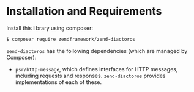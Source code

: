 Installation and Requirements
=============================

Install this library using composer:

```bash
$ composer require zendframework/zend-diactoros
```

`zend-diactoros` has the following dependencies (which are managed by Composer):

- `psr/http-message`, which defines interfaces for HTTP messages, including requests and responses.
  `zend-diactoros` provides implementations of each of these.

